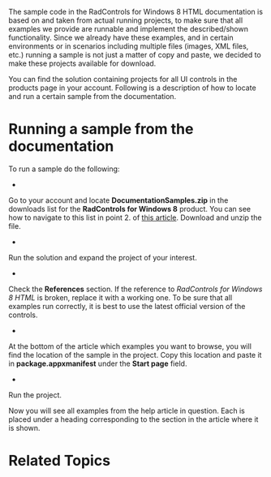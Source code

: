 ﻿

The sample code in the RadControls for Windows 8 HTML documentation is based on and taken from actual running projects, to make sure that all examples we provide are
				runnable and implement the described/shown functionality. Since we already have these examples, and in certain environments or in scenarios including multiple files
				(images, XML files, etc.) running a sample is not just a matter of copy and paste, we decided to make these projects available for download.
			

You can find the solution containing projects for all UI controls in the products page in your account. Following is a description of how to locate and run a certain
				sample from the documentation.
			

# Running a sample from the documentation

To run a sample do the following:

* 

Go to your account and locate __DocumentationSamples.zip__ in the downloads list for the
							__RadControls for Windows 8__ product. You can see how to navigate to
							this list in point 2. of [this article](30abc202-5126-4395-bb0b-cd0108bdabfc). Download and unzip the file.
						

* 

Run the solution and expand the project of your interest.
						

* 

Check the __References__ section. If the reference to
							*RadControls for Windows 8 HTML* is broken, replace it with a working one. To be sure that all examples run correctly,
							it is best to use the latest official version of the controls.
						

* 

At the bottom of the article which examples you want to browse, you will find the location of the sample in the project. Copy this location and
							paste it in __package.appxmanifest__ under the __Start page__ field.
						

* 

Run the project.

Now you will see all examples from the help article in question. Each is placed under a heading corresponding to the section in the article where it is
					shown.
				

# Related Topics